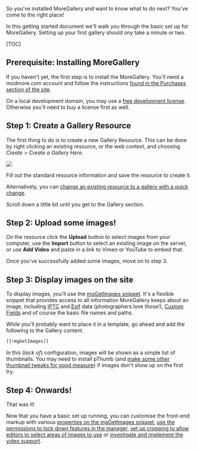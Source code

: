 So you've installed MoreGallery and want to know what to do next? You've come to the right place!

In this getting started document we'll walk you through the basic set up for MoreGallery. Setting up your first gallery should ony take a minute or two.

[TOC]

## Prerequisite: Installing MoreGallery

If you haven't yet, the first step is to install the MoreGallery. You'll need a modmore.com account and follow the instructions [found in the Purchases section of the site](https://www.modmore.com/account/purchases/).

On a local development domain, you may use a [free development license](https://www.modmore.com/free-development-licenses/). Otherwise you'll need to buy a license first as well.

## Step 1: Create a Gallery Resource

The first thing to do is to create a new Gallery Resource. This can be done by right clicking an existing resource, or the web context, and choosing _Create_ > _Create a Gallery Here_.

![](https://assets.modmore.com/uploads/2016/03/2016-03-22-13.14.42-create-gallery.png)

Fill out the standard resource information and save the resource to create it.

Alternatively, you can [change an existing resource to a gallery with a quick change](Tips_Tricks/Resource_to_Gallery).

Scroll down a little bit until you get to the Gallery section.

## Step 2: Upload some images!

On the resource click the **Upload** button to select images from your computer, use the **Import** button to select an existing image on the server, or use **Add Video** and paste in a link to Vimeo or YouTube to embed that.

Once you've successfully added some images, move on to step 3.

## Step 3: Display images on the site

To display images, you'll use the [mgGetImages snippet](Snippets/mgGetImages). It's a flexible snippet that provides access to all information MoreGallery keeps about an image, including [IPTC](IPTC) and [Exif](Exif) data (photographers love those!), [Custom Fields](Custom_Fields) and of course the basic file names and paths.

While you'll probably want to place it in a template, go ahead and add the following to the Gallery content. 

```` html
[[!mgGetImages]]
````

In this (_lack of_) configuration, images will be shown as a simple list of thumbnails. You may need to install pThumb (and [make some other thumbnail tweaks for good measure](Thumbnails_Performance)) if images don't show up on the first try. 

## Step 4: Onwards!

That was it!

Now that you have a basic set up running, you can customise the front-end markup with various [properties on the mgGetImages snippet](Snippets/mgGetImages), [use the permissions to lock down features in the manager](Permissions), [set up cropping to allow editors to select areas of images to use](Cropping) or [investigate and implement the video support](Video). 

